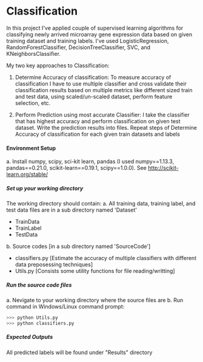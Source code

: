 # Classification
 In this project I've applied couple of supervised learning algorithms for classifying newly arrived microarray gene expression data based on given training dataset and training labels. I've used LogisticRegression, RandomForestClassifier, DecisionTreeClassifier, SVC, and KNeighborsClassifier.

My two key approaches to Classification:

1. Determine Accuracy of classification:
To measure accuracy of classification I have to use multiple classifier and cross validate their classification results based on multiple metrics like different sized train and test data, using scaled/un-scaled dataset, perform feature selection, etc.

2. Perform Prediction using most accurate Classifier:
I take the classifier that has highest accuracy and perform classification on given test dataset.
Write the prediction results into files.
Repeat steps of Determine Accuracy of classification for each given train datasets and labels

#### Environment Setup
a. Install numpy, scipy, sci-kit learn, pandas (I used numpy==1.13.3, pandas==0.21.0, scikit-learn==0.19.1, scipy==1.0.0). See http://scikit-learn.org/stable/
		
##### Set up your working directory
The working directory should contain:
a. All training data, training label, and test data files are in a sub directory named 'Dataset'
- TrainData 
- TrainLabel
- TestData 
				
b. Source codes [in a sub directory named 'SourceCode']
- classifiers.py 
	[Estimate the accuracy of multiple classifiers with different data preposessing techniques]
- Utils.py
	[Consists some utility functions for file reading/writting]

##### Run the source code files
a. Nevigate to your working directory where the source files are
b. Run command in Windows/Linux command prompt:
```sh
>>> python Utils.py
>>> python classifiers.py
```			
		
##### Expected Outputs 
All predicted labels will be found under "Results" directory
			